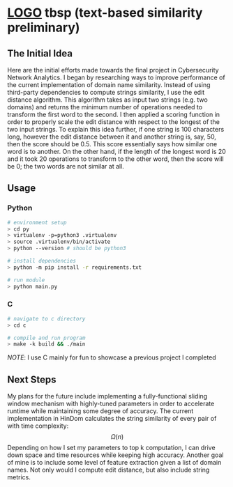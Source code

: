 # [LOGO](./img/tbsp.png) tbsp (text-based similarity preliminary)

## The Initial Idea
Here are the initial efforts made towards the final project in Cybersecurity
Network Analytics. I began by researching ways to improve performance of the
current implementation of domain name similarity. Instead of using third-party
dependencies to compute strings similarity, I use the edit distance algorithm.
This algorithm takes as input two strings (e.g. two domains) and returns the
minimum number of operations needed to transform the first word to the second. I
then applied a scoring function in order to properly scale the edit distance
with respect to the longest of the two input strings. To explain this idea
further, if one string is 100 characters long, however the edit distance between
it and another string is, say, 50, then the score should be 0.5. This score
essentially says how similar one word is to another. On the other hand, if the
length of the longest word is 20 and it took 20 operations to transform to the
other word, then the score will be 0; the two words are not similar at all.

## Usage
### Python
```bash
# environment setup
> cd py
> virtualenv -p=python3 .virtualenv
> source .virtualenv/bin/activate
> python --version # should be python3

# install dependencies
> python -m pip install -r requirements.txt

# run module
> python main.py
```

### C
```bash
# navigate to c directory 
> cd c

# compile and run program
> make -k build && ./main
```
*NOTE*: I use C mainly for fun to showcase a previous project I completed

## Next Steps
My plans for the future include implementing a fully-functional sliding window
mechanism with highly-tuned parameters in order to accelerate runtime while
maintaining some degree of accuracy. The current implementation in HinDom
calculates the string similarity of every pair of with time complexity: 
$$\Omega(n)$$ Depending on how I set my parameters to top k computation, I can
drive down space and time resources while keeping high accuracy. Another goal of
mine is to include some level of feature extraction given a list of domain
names. Not only would I compute edit distance, but also include string metrics.

